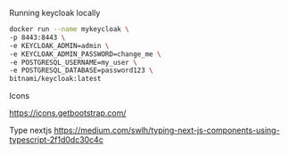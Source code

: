 Running keycloak locally

```bash
docker run --name mykeycloak \
-p 8443:8443 \
-e KEYCLOAK_ADMIN=admin \
-e KEYCLOAK_ADMIN_PASSWORD=change_me \
-e POSTGRESQL_USERNAME=my_user \
-e POSTGRESQL_DATABASE=password123 \
bitnami/keycloak:latest
```

Icons

https://icons.getbootstrap.com/

Type nextjs
https://medium.com/swlh/typing-next-js-components-using-typescript-2f1d0dc30c4c

